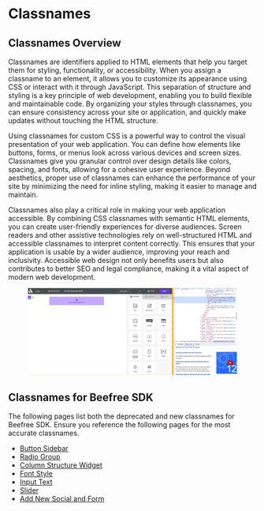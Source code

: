 # Classnames

## Classnames Overview <a href="#sample-custom-css-theme" id="sample-custom-css-theme"></a>

Classnames are identifiers applied to HTML elements that help you target them for styling, functionality, or accessibility. When you assign a classname to an element, it allows you to customize its appearance using CSS or interact with it through JavaScript. This separation of structure and styling is a key principle of web development, enabling you to build flexible and maintainable code. By organizing your styles through classnames, you can ensure consistency across your site or application, and quickly make updates without touching the HTML structure.

Using classnames for custom CSS is a powerful way to control the visual presentation of your web application. You can define how elements like buttons, forms, or menus look across various devices and screen sizes. Classnames give you granular control over design details like colors, spacing, and fonts, allowing for a cohesive user experience. Beyond aesthetics, proper use of classnames can enhance the performance of your site by minimizing the need for inline styling, making it easier to manage and maintain.

Classnames also play a critical role in making your web application accessible. By combining CSS classnames with semantic HTML elements, you can create user-friendly experiences for diverse audiences. Screen readers and other assistive technologies rely on well-structured HTML and accessible classnames to interpret content correctly. This ensures that your application is usable by a wider audience, improving your reach and inclusivity. Accessible web design not only benefits users but also contributes to better SEO and legal compliance, making it a vital aspect of modern web development.

<figure><img src="../../../../.gitbook/assets/CleanShot 2024-09-16 at 17.48.44.png" alt=""><figcaption></figcaption></figure>

## Classnames for Beefree SDK

The following pages list both the deprecated and new classnames for Beefree SDK. Ensure you reference the following pages for the most accurate classnames.

* [Button Sidebar](button-sidebar.md)
* [Radio Group](radio-group.md)
* [Column Structure Widget](column-structure-widget.md)
* [Font Style](font-style-drag-and-drop-widgets.md)
* [Input Text](input-text.md)
* [Slider](slider.md)
* [Add New Social and Form](add-new-social-and-form.md)
